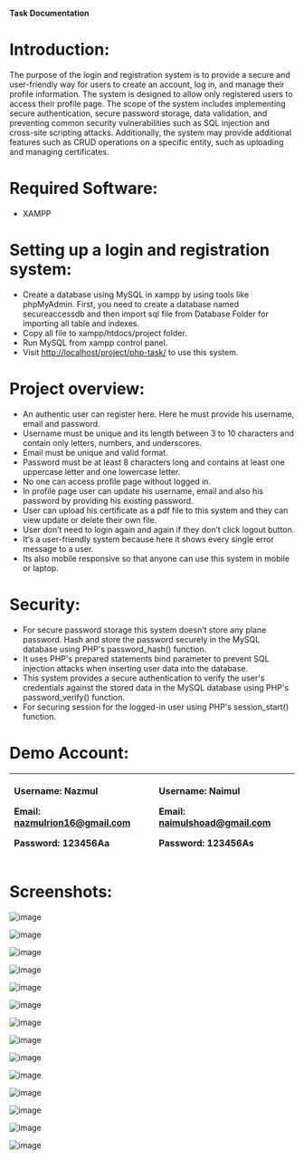 **Task Documentation**
# **Introduction:**
The purpose of the login and registration system is to provide a secure and user-friendly way for users to create an account, log in, and manage their profile information. The system is designed to allow only registered users to access their profile page. The scope of the system includes implementing secure authentication, secure password storage, data validation, and preventing common security vulnerabilities such as SQL injection and cross-site scripting attacks. Additionally, the system may provide additional features such as CRUD operations on a specific entity, such as uploading and managing certificates.
# **Required Software:**
- XAMPP
# **Setting up a login and registration system:**
- Create a database using MySQL in xampp by using tools like phpMyAdmin. First, you need to create a database named secureaccessdb and then import sql file from Database Folder for importing all table and indexes.
- Copy all file to xampp/htdocs/project folder.
- Run MySQL from xampp control panel.
- Visit <http://localhost/project/php-task/> to use this system.
# **Project overview:**
- An authentic user can register here. Here he must provide his username, email and password.
- Username must be unique and its length between 3 to 10 characters and contain only letters, numbers, and underscores.
- Email must be unique and valid format.
- Password must be at least 8 characters long and contains at least one uppercase letter and one lowercase letter.
- No one can access profile page without logged in.
- In profile page user can update his username, email and also his password by providing his existing password.
- User can upload his certificate as a pdf file to this system and they can view update or delete their own file.
- User don’t need to login again and again if they don’t click logout button. 
- It’s a user-friendly system because here it shows every single error message to a user.
- Its also mobile responsive so that anyone can use this system in mobile or laptop.
# <a name="_hlk135087406"></a>**Security:**
- For secure password storage this system doesn’t store any plane password. Hash and store the password securely in the MySQL database using PHP's password\_hash() function. 
- It uses PHP's prepared statements bind parameter to prevent SQL injection attacks when inserting user data into the database.
- This system provides a secure authentication to verify the user's credentials against the stored data in the MySQL database using PHP's password\_verify() function.
- For securing session for the logged-in user using PHP's session\_start() function.
# **Demo Account:**

|<p>**Username: Nazmul**</p><p>**Email: nazmulrion16@gmail.com**</p><p>**Password: 123456Aa**</p>|<p>**Username: Naimul**</p><p>**Email: naimulshoad@gmail.com**</p><p>**Password: 123456As**</p>|
| :- | :- |
# **Screenshots:**
![image](https://github.com/nazmul-rion/PHP-Task/assets/54868047/01c6f315-a49a-437d-8b22-5e55aeef9226)

![image](https://github.com/nazmul-rion/PHP-Task/assets/54868047/b3b06c29-20b1-4c18-ab56-fd0127183781)

![image](https://github.com/nazmul-rion/PHP-Task/assets/54868047/b31d1784-d99d-4b12-9dcc-5d175d9f88a4)

![image](https://github.com/nazmul-rion/PHP-Task/assets/54868047/313df963-70fc-41ab-8bdc-7a5ca64e1479)

![image](https://github.com/nazmul-rion/PHP-Task/assets/54868047/dc8611f6-a196-4e9f-9c79-d9d719d09df6)

![image](https://github.com/nazmul-rion/PHP-Task/assets/54868047/9cdde945-5bce-4d01-bb9b-b6ebac59f883)

![image](https://github.com/nazmul-rion/PHP-Task/assets/54868047/b8dc5aba-9aae-4fe8-a735-41c16c7ba944)

![image](https://github.com/nazmul-rion/PHP-Task/assets/54868047/63b5e0a1-bd7b-45e5-9782-b353918a0743)

![image](https://github.com/nazmul-rion/PHP-Task/assets/54868047/d8beaafe-a1a6-4ed9-9fe1-16bc41b3bea0)

![image](https://github.com/nazmul-rion/PHP-Task/assets/54868047/9b8ae464-0a60-4d2c-b3a6-98ad35fc8031)

![image](https://github.com/nazmul-rion/PHP-Task/assets/54868047/dd5a6706-2d26-4abf-a3a6-0ccb2dea8cf7)

![image](https://github.com/nazmul-rion/PHP-Task/assets/54868047/5232f564-cf89-40e3-a1a0-00113327cb17)

![image](https://github.com/nazmul-rion/PHP-Task/assets/54868047/1fa69079-71cc-4dda-aa6a-acfd84fadd09)

![image](https://github.com/nazmul-rion/PHP-Task/assets/54868047/52cc1f3c-be9a-4785-a086-dac537f65085)
